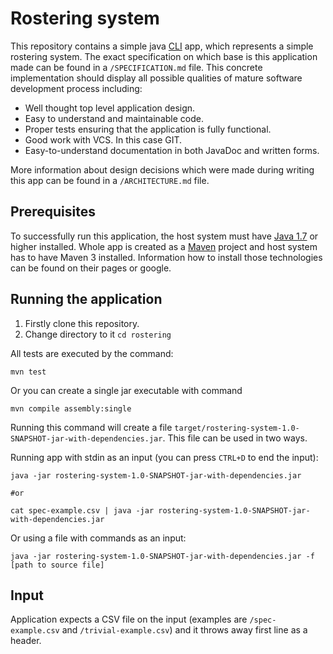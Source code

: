 Rostering system
================
This repository contains a simple java [CLI](http://en.wikipedia.org/wiki/Command-line_interface) app, which represents a simple rostering system. The exact specification on which base is this application made can be found in a `/SPECIFICATION.md` file. This concrete implementation should display all possible qualities of mature software development process including:

* Well thought top level application design.
* Easy to understand and maintainable code.
* Proper tests ensuring that the application is fully functional.
* Good work with VCS. In this case GIT.
* Easy-to-understand documentation in both JavaDoc and written forms.

More information about design decisions which were made during writing this app can be found in a `/ARCHITECTURE.md` file.

Prerequisites
-------------
To successfully run this application, the host system must have [Java 1.7](https://www.java.com/en/download/) or higher installed.
Whole app is created as a [Maven](http://maven.apache.org/what-is-maven.html) project and host system has to have Maven 3 installed. Information how to install those technologies can be found on their pages or google.

Running the application
-----------------------
1. Firstly clone this repository.
2. Change directory to it `cd rostering`

All tests are executed by the command:

    mvn test
   
Or you can create a single jar executable with command

    mvn compile assembly:single

Running this command will create a file `target/rostering-system-1.0-SNAPSHOT-jar-with-dependencies.jar`. This file can be used in two ways.

Running app with stdin as an input (you can press `CTRL+D` to end the input):

    java -jar rostering-system-1.0-SNAPSHOT-jar-with-dependencies.jar
   
    #or
   
    cat spec-example.csv | java -jar rostering-system-1.0-SNAPSHOT-jar-with-dependencies.jar
   
Or using a file with commands as an input:

    java -jar rostering-system-1.0-SNAPSHOT-jar-with-dependencies.jar -f [path to source file]

Input
-----
Application expects a CSV file on the input (examples are `/spec-example.csv` and `/trivial-example.csv`) and it throws
away first line as a header.